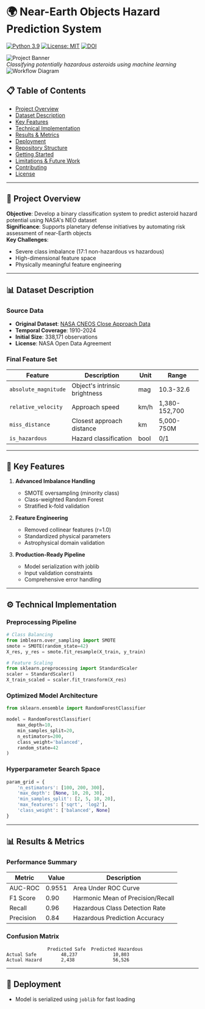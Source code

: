 # 🌍 Near-Earth Objects Hazard Prediction System

[![Python 3.9](https://img.shields.io/badge/python-3.9-blue.svg)](https://www.python.org/downloads/)
[![License: MIT](https://img.shields.io/badge/License-MIT-yellow.svg)](https://opensource.org/licenses/MIT)
[![DOI](https://zenodo.org/badge/DOI/10.5281/zenodo.XXXXXXX.svg)](https://doi.org/10.5281/zenodo.XXXXXXX)

![Project Banner](https://defence-industry-space.ec.europa.eu/sites/default/files/styles/oe_theme_full_width_banner_4_1/public/2023-08/NEO_HEADER%201602x530.png.webp?itok=rbmsPd05)  
*Classifying potentially hazardous asteroids using machine learning*
![Workflow Diagram](https://via.placeholder.com/800x400?text=Data+Processing+and+Model+Workflow)

## 📋 Table of Contents
- [Project Overview](#-project-overview)
- [Dataset Description](#-dataset-description)
- [Key Features](#-key-features)
- [Technical Implementation](#-technical-implementation)
- [Results & Metrics](#-results--metrics)
- [Deployment](#-deployment)
- [Repository Structure](#-repository-structure)
- [Getting Started](#-getting-started)
- [Limitations & Future Work](#-limitations--future-work)
- [Contributing](#-contributing)
- [License](#-license)

---

## 🚀 Project Overview

**Objective**: Develop a binary classification system to predict asteroid hazard potential using NASA's NEO dataset  
**Significance**: Supports planetary defense initiatives by automating risk assessment of near-Earth objects  
**Key Challenges**:
- Severe class imbalance (17:1 non-hazardous vs hazardous)
- High-dimensional feature space
- Physically meaningful feature engineering

---

## 📊 Dataset Description

### Source Data
- **Original Dataset**: [NASA CNEOS Close Approach Data](https://cneos.jpl.nasa.gov/ca/)
- **Temporal Coverage**: 1910-2024
- **Initial Size**: 338,171 observations
- **License**: NASA Open Data Agreement

### Final Feature Set
| Feature | Description | Unit | Range |
|---------|-------------|------|-------|
| `absolute_magnitude` | Object's intrinsic brightness | mag | 10.3-32.6 |
| `relative_velocity` | Approach speed | km/h | 1,380-152,700 |
| `miss_distance` | Closest approach distance | km | 5,000-750M |
| `is_hazardous` | Hazard classification | bool | 0/1 |

---

## 🔑 Key Features

1. **Advanced Imbalance Handling**
   - SMOTE oversampling (minority class)
   - Class-weighted Random Forest
   - Stratified k-fold validation

2. **Feature Engineering**
   - Removed collinear features (r=1.0)
   - Standardized physical parameters
   - Astrophysical domain validation

3. **Production-Ready Pipeline**
   - Model serialization with joblib
   - Input validation constraints
   - Comprehensive error handling

---

## ⚙️ Technical Implementation

### Preprocessing Pipeline
```python
# Class Balancing
from imblearn.over_sampling import SMOTE
smote = SMOTE(random_state=42)
X_res, y_res = smote.fit_resample(X_train, y_train)

# Feature Scaling
from sklearn.preprocessing import StandardScaler
scaler = StandardScaler()
X_train_scaled = scaler.fit_transform(X_res)
```

### Optimized Model Architecture
```python
from sklearn.ensemble import RandomForestClassifier

model = RandomForestClassifier(
    max_depth=10,
    min_samples_split=20,
    n_estimators=200,
    class_weight='balanced',
    random_state=42
)
```

### Hyperparameter Search Space
```python
param_grid = {
    'n_estimators': [100, 200, 300],
    'max_depth': [None, 10, 20, 30],
    'min_samples_split': [2, 5, 10, 20],
    'max_features': ['sqrt', 'log2'],
    'class_weight': ['balanced', None]
}
```

---

## 📊 Results & Metrics

### Performance Summary

| Metric  | Value  | Description  |
|---------|--------|-------------|
| AUC-ROC | 0.9551 | Area Under ROC Curve |
| F1 Score | 0.90 | Harmonic Mean of Precision/Recall |
| Recall | 0.96 | Hazardous Class Detection Rate |
| Precision | 0.84 | Hazardous Prediction Accuracy |

### Confusion Matrix
```
               Predicted Safe  Predicted Hazardous
Actual Safe         48,237             10,803
Actual Hazard       2,438              56,526
```
---

## 🚀 Deployment
- Model is serialized using `joblib` for fast loading
